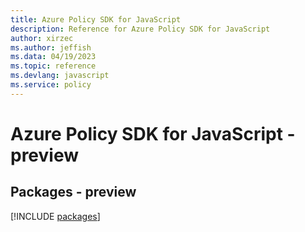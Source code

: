 ```yaml
---
title: Azure Policy SDK for JavaScript
description: Reference for Azure Policy SDK for JavaScript
author: xirzec
ms.author: jeffish
ms.data: 04/19/2023
ms.topic: reference
ms.devlang: javascript
ms.service: policy
---
```

# Azure Policy SDK for JavaScript - preview
## Packages - preview
[!INCLUDE [packages](policy-index.md)]